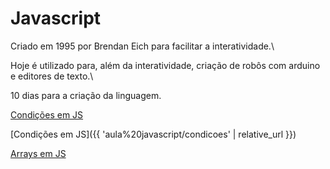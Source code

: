 # Javascript

Criado em 1995 por Brendan Eich para facilitar a interatividade.\

Hoje é utilizado para, além da interatividade, criação de robôs com arduino e editores de texto.\

10 dias para a criação da linguagem.


[Condições em JS](DesenvolvimentoResponsivoWeb/source/aula%20javascript/condicoes)

[Condições em JS]({{ 'aula%20javascript/condicoes' | relative_url }})

[Arrays em JS](DesenvolvimentoResponsivoWeb/source/aula%20javascript/array)
